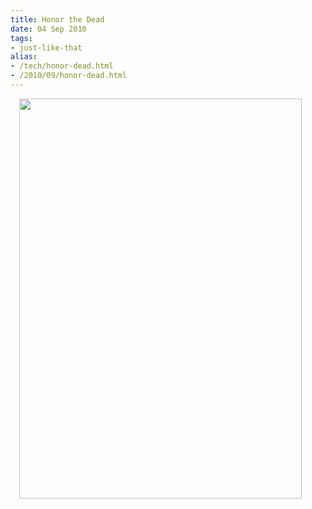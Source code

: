 ```yaml
---
title: Honor the Dead
date: 04 Sep 2010
tags: 
- just-like-that
alias:
- /tech/honor-dead.html
- /2010/09/honor-dead.html
---
```


<a href="http://geekandpoke.typepad.com/.a/6a00d8341d3df553ef01348602ac19970c-580wi" imageanchor="1" style="margin-left: 1em; margin-right: 1em;">
    <img border="0" src="http://geekandpoke.typepad.com/.a/6a00d8341d3df553ef01348602ac19970c-580wi" width="452" height="640">
</a>
